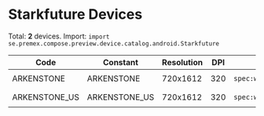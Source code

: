 # Starkfuture Devices

Total: **2** devices. Import: `import se.premex.compose.preview.device.catalog.android.Starkfuture`

| Code | Constant | Resolution | DPI | Compose Spec | Preview Usage |
|------|----------|------------|-----|-------------|---------------|
| ARKENSTONE | ARKENSTONE | 720x1612 | 320 | `spec:width=720px,height=1612px,dpi=320` | `@Preview(device = Starkfuture.ARKENSTONE)` |
| ARKENSTONE_US | ARKENSTONE_US | 720x1612 | 320 | `spec:width=720px,height=1612px,dpi=320` | `@Preview(device = Starkfuture.ARKENSTONE_US)` |

<!-- Generated automatically. Do not edit manually. -->

